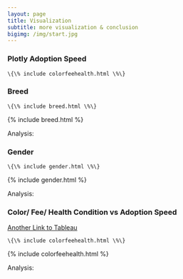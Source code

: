 ```yaml
---
layout: page
title: Visualization
subtitle: more visualization & conclusion
bigimg: /img/start.jpg
---
```


### Plotly Adoption Speed
```
\{\% include colorfeehealth.html \%\}
```



### Breed
```
\{\% include breed.html \%\}
```
{% include breed.html %}

Analysis:


### Gender
```
\{\% include gender.html \%\}
```
{% include gender.html %}

Analysis:


### Color/ Fee/ Health Condition vs Adoption Speed
[Another Link to Tableau](https://public.tableau.com/profile/juew72#!/vizhome/others_15554523598650/ColorFeeHealthConditionAdoptionSpeed?publish=yes/)
```
\{\% include colorfeehealth.html \%\}
```
{% include colorfeehealth.html %}

Analysis:

